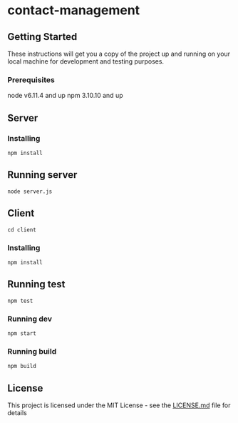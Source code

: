 # contact-management

## Getting Started

These instructions will get you a copy of the project up and running on your local machine for development and testing purposes.

### Prerequisites

node v6.11.4 and up
npm 3.10.10 and up

## Server

### Installing

```
npm install
```

## Running server

```
node server.js
```

## Client
```
cd client
```
### Installing

```
npm install
```

## Running test

```
npm test
```

### Running dev

```
npm start
```

### Running build

```
npm build
```

## License

This project is licensed under the MIT License - see the [LICENSE.md](LICENSE.md) file for details
